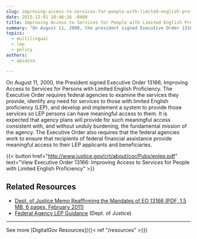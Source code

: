 ```yaml
---
slug: improving-access-to-services-for-people-with-limited-english-proficiency-e-o-13166
date: 2015-12-01 10:46:16 -0400
title: Improving Access to Services for People with Limited English Proficiency (EO 13166)
summary: "On August 11, 2000, the president signed Executive Order 13166, &#8220;Improving Access to Services for Persons with Limited English Proficiency&#8221;, which requires federal agencies to examine the services they provide, identify any need for services to those with limited English proficiency (LEP), and develop and implement a system to provide those services so LEP persons can have meaningful access to them."
topics:
  - multilingual
  - lep
  - policy
authors:
  - apiazza

---
```


On August 11, 2000, the President signed Executive Order 13166, Improving Access to Services for Persons with Limited English Proficiency. The Executive Order requires federal agencies to examine the services they provide, identify any need for services to those with limited English proficiency (LEP), and develop and implement a system to provide those services so LEP persons can have meaningful access to them. It is expected that agency plans will provide for such meaningful access consistent with, and without unduly burdening, the fundamental mission of the agency. The Executive Order also requires that the federal agencies work to ensure that recipients of federal financial assistance provide meaningful access to their LEP applicants and beneficiaries.

{{< button href="http://www.justice.gov/crt/about/cor/Pubs/eolep.pdf" text="View Executive Order 13166: Improving Access to Services for People with Limited English Proficiency" >}}


## Related Resources

- [Dept. of Justice Memo Reaffirming the Mandates of EO 13166 (PDF, 1.5 MB, 6 pages, February 2011)](http://www.justice.gov/crt/lep/13166/AG_021711_EO_13166_Memo_to_Agencies_with_Supplement.pdf)
- [Federal Agency LEP Guidance](http://www.justice.gov/crt/lep/guidance/guidance_index.html) (Dept. of Justice)

---

See more [DigitalGov Resources]({{< ref "/resources" >}})
